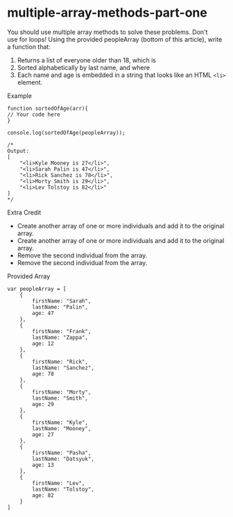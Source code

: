 # multiple-array-methods-part-one


You should use multiple array methods to solve these problems. Don't use for loops!
Using the provided peopleArray (bottom of this article), write a function that:
1. Returns a list of everyone older than 18, which is
2. Sorted alphabetically by last name, and where
3. Each name and age is embedded in a string that looks like an HTML `<li>` element.


Example

    function sortedOfAge(arr){
    // Your code here
    }

    console.log(sortedOfAge(peopleArray));

    /*
    Output:
    [
        "<li>Kyle Mooney is 27</li>",
        "<li>Sarah Palin is 47</li>",
        "<li>Rick Sanchez is 78</li>",
        "<li>Morty Smith is 29</li>",
        "<li>Lev Tolstoy is 82</li>"
    ]
    */


Extra Credit

- Create another array of one or more individuals and add it to the original array.
- Create another array of one or more individuals and add it to the original array.
- Remove the second individual from the array.
- Remove the second individual from the array.


Provided Array

    var peopleArray = [
        {
            firstName: "Sarah",
            lastName: "Palin",
            age: 47
        },
        {
            firstName: "Frank",
            lastName: "Zappa",
            age: 12
        },
        {
            firstName: "Rick",
            lastName: "Sanchez",
            age: 78
        },
        {
            firstName: "Morty",
            lastName: "Smith",
            age: 29
        },
        {
            firstName: "Kyle",
            lastName: "Mooney",
            age: 27
        },
        {
            firstName: "Pasha",
            lastName: "Datsyuk",
            age: 13
        },
        {
            firstName: "Lev",
            lastName: "Tolstoy",
            age: 82
        }
    ]
